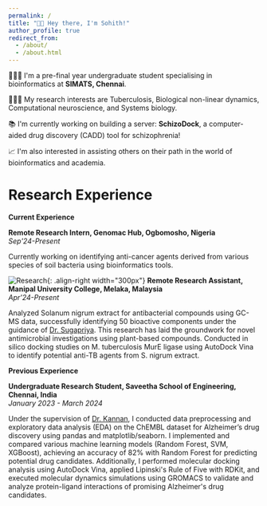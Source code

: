 ```yaml
---
permalink: /
title: "👋🏼 Hey there, I'm Sohith!"
author_profile: true
redirect_from: 
  - /about/
  - /about.html
---
```


🧑🏽‍💻 I'm a pre-final year undergraduate student specialising in bioinformatics at **SIMATS, Chennai**.

🧑🏽‍🔬 My research interests are Tuberculosis, Biological non-linear dynamics, Computational neuroscience, and Systems biology.

📚 I'm currently working on building a server: **SchizoDock**, a computer-aided drug discovery (CADD) tool for schizophrenia!

📈 I'm also interested in assisting others on their path in the world of bioinformatics and academia.

Research Experience
====
**Current Experience**

**Remote Research Intern, Genomac Hub, Ogbomosho, Nigeria**                                                                                      
*Sep'24-Present*

Currently working on identifying anti-cancer agents derived from various species of soil bacteria using bioinformatics tools.

![Research](/sohith/images/lab_3.png){: .align-right width="300px"}
**Remote Research Assistant, Manipal University College, Melaka, Malaysia**                                                                       
*Apr'24-Present*

Analyzed Solanum nigrum extract for antibacterial compounds using GC-MS data, successfully identifying 50 bioactive components under the guidance of [Dr. Sugapriya](https://scholar.google.co.in/citations?hl=en&user=dieHes4AAAAJ). This research has laid the groundwork for novel antimicrobial investigations using plant-based compounds.
Conducted in silico docking studies on M. tuberculosis MurE ligase using AutoDock Vina to identify potential anti-TB agents from S. nigrum extract.

**Previous Experience**

**Undergraduate Research Student, Saveetha School of Engineering, Chennai, India**                                                                       
*January 2023 - March 2024*

Under the supervision of [Dr. Kannan](https://scholar.google.co.in/citations?hl=en&user=RwsuY0gAAAAJ), I conducted data preprocessing and exploratory data analysis (EDA) on the ChEMBL dataset for Alzheimer’s drug discovery using pandas and matplotlib/seaborn. I implemented and compared various machine learning models (Random Forest, SVM, XGBoost), achieving an accuracy of 82% with Random Forest for predicting potential drug candidates. Additionally, I performed molecular docking analysis using AutoDock Vina, applied Lipinski's Rule of Five with RDKit, and executed molecular dynamics simulations using GROMACS to validate and analyze protein-ligand interactions of promising Alzheimer's drug candidates.





